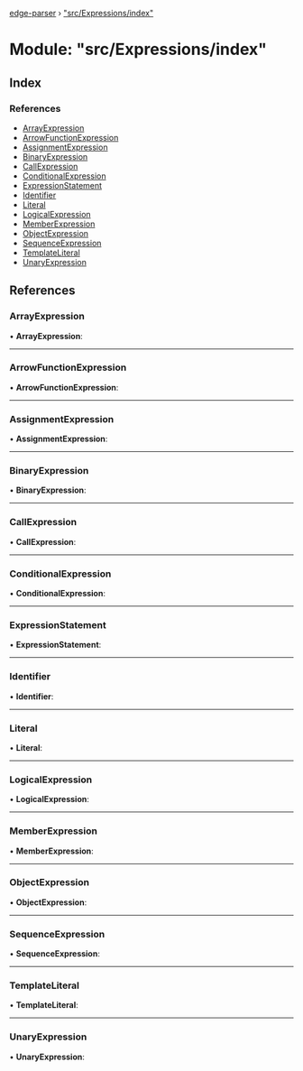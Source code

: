 [edge-parser](../README.md) › ["src/Expressions/index"](_src_expressions_index_.md)

# Module: "src/Expressions/index"

## Index

### References

* [ArrayExpression](_src_expressions_index_.md#arrayexpression)
* [ArrowFunctionExpression](_src_expressions_index_.md#arrowfunctionexpression)
* [AssignmentExpression](_src_expressions_index_.md#assignmentexpression)
* [BinaryExpression](_src_expressions_index_.md#binaryexpression)
* [CallExpression](_src_expressions_index_.md#callexpression)
* [ConditionalExpression](_src_expressions_index_.md#conditionalexpression)
* [ExpressionStatement](_src_expressions_index_.md#expressionstatement)
* [Identifier](_src_expressions_index_.md#identifier)
* [Literal](_src_expressions_index_.md#literal)
* [LogicalExpression](_src_expressions_index_.md#logicalexpression)
* [MemberExpression](_src_expressions_index_.md#memberexpression)
* [ObjectExpression](_src_expressions_index_.md#objectexpression)
* [SequenceExpression](_src_expressions_index_.md#sequenceexpression)
* [TemplateLiteral](_src_expressions_index_.md#templateliteral)
* [UnaryExpression](_src_expressions_index_.md#unaryexpression)

## References

###  ArrayExpression

• **ArrayExpression**:

___

###  ArrowFunctionExpression

• **ArrowFunctionExpression**:

___

###  AssignmentExpression

• **AssignmentExpression**:

___

###  BinaryExpression

• **BinaryExpression**:

___

###  CallExpression

• **CallExpression**:

___

###  ConditionalExpression

• **ConditionalExpression**:

___

###  ExpressionStatement

• **ExpressionStatement**:

___

###  Identifier

• **Identifier**:

___

###  Literal

• **Literal**:

___

###  LogicalExpression

• **LogicalExpression**:

___

###  MemberExpression

• **MemberExpression**:

___

###  ObjectExpression

• **ObjectExpression**:

___

###  SequenceExpression

• **SequenceExpression**:

___

###  TemplateLiteral

• **TemplateLiteral**:

___

###  UnaryExpression

• **UnaryExpression**:

